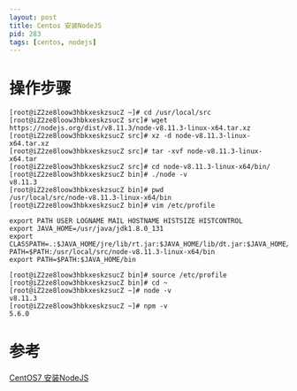 ```yaml
---
layout: post
title: Centos 安装NodeJS
pid: 283
tags: [centos, nodejs]
---
```


# 操作步骤

    [root@iZ2ze8loow3hbkxeskzsucZ ~]# cd /usr/local/src
    [root@iZ2ze8loow3hbkxeskzsucZ src]# wget https://nodejs.org/dist/v8.11.3/node-v8.11.3-linux-x64.tar.xz
    [root@iZ2ze8loow3hbkxeskzsucZ src]# xz -d node-v8.11.3-linux-x64.tar.xz 
    [root@iZ2ze8loow3hbkxeskzsucZ src]# tar -xvf node-v8.11.3-linux-x64.tar 
    [root@iZ2ze8loow3hbkxeskzsucZ src]# cd node-v8.11.3-linux-x64/bin/
    [root@iZ2ze8loow3hbkxeskzsucZ bin]# ./node -v
    v8.11.3
    [root@iZ2ze8loow3hbkxeskzsucZ bin]# pwd
    /usr/local/src/node-v8.11.3-linux-x64/bin
    [root@iZ2ze8loow3hbkxeskzsucZ bin]# vim /etc/profile

    export PATH USER LOGNAME MAIL HOSTNAME HISTSIZE HISTCONTROL
    export JAVA_HOME=/usr/java/jdk1.8.0_131
    export CLASSPATH=.:$JAVA_HOME/jre/lib/rt.jar:$JAVA_HOME/lib/dt.jar:$JAVA_HOME/lib/tools.jar
    PATH=$PATH:/usr/local/src/node-v8.11.3-linux-x64/bin
    export PATH=$PATH:$JAVA_HOME/bin

    [root@iZ2ze8loow3hbkxeskzsucZ bin]# source /etc/profile
    [root@iZ2ze8loow3hbkxeskzsucZ bin]# cd ~
    [root@iZ2ze8loow3hbkxeskzsucZ ~]# node -v
    v8.11.3
    [root@iZ2ze8loow3hbkxeskzsucZ ~]# npm -v
    5.6.0


# 参考
[CentOS7 安装NodeJS](https://www.cnblogs.com/vessel/p/7903626.html)
